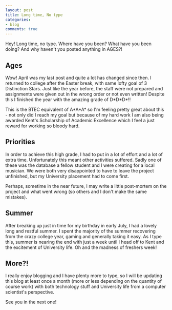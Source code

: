 ```yaml
---
layout: post
title: Long time, No type
categories:
- blog
comments: true
---
```

Hey! Long time, no type. Where have you been? What have you been doing? And why haven't you posted anything in AGES?!

## Ages
Wow! April was my last post and quite a lot has changed since then. I returned to college after the Easter break, with same lofty goal of 3 Distinction Stars. Just like the year before, the staff were not prepared and assignments were given out in the wrong order or not even written! Despite this I finished the year with the amazing grade of D\*D\*D\*!! 

This is the BTEC equivalent of A\*A\*A\* so I'm feeling pretty great about this - not only did I reach my goal but because of my hard work I am also being awarded Kent's Scholarship of Academic Excellence which I feel a just reward for working so bloody hard.

## Priorities
In order to achieve this high grade, I had to put in a lot of effort and a lot of extra time. Unfortunately this meant other activities suffered. Sadly one of these was the database a fellow student and I were creating for a local musician. We were both very disappointed to have to leave the project unfinished, but my University placement had to come first.

Perhaps, sometime in the near future, I may write a little post-mortem on the project and what went wrong (so others and I don't make the same mistakes).

## Summer
After breaking up just in time for my birthday in early July, I had a lovely long and restful summer. I spent the majority of the summer recovering from the crazy college year, gaming and generally taking it easy. As I type this, summer is nearing the end with just a week until I head off to Kent and the excitement of University life. Oh and the madness of freshers week!

## More?!
I really enjoy blogging and I have plenty more to type, so I will be updating this blog at least once a month (more or less depending on the quantity of course work) with both technology stuff and University life from a computer scientist's perspective.

See you in the next one!
